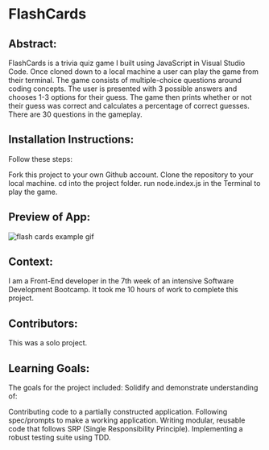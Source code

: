 # FlashCards

## Abstract:
FlashCards is a trivia quiz game I built using JavaScript in Visual Studio Code. Once cloned down to a local machine a user can play the game from their terminal. The game consists of multiple-choice questions around coding concepts. The user is presented with 3 possible answers and chooses 1-3 options for their guess. The game then prints whether or not their guess was correct and calculates a percentage of correct guesses. There are 30 questions in the gameplay.

## Installation Instructions:
Follow these steps:

Fork this project to your own Github account.
Clone the repository to your local machine.
cd into the project folder.
run node.index.js in the Terminal to play the game.

## Preview of App:

![flash cards example gif](https://media.giphy.com/media/1zkb1q58eTiTH6D7wc/giphy.gif)

## Context:
I am a Front-End developer in the 7th week of an intensive Software Development Bootcamp. It took me 10 hours of work to complete this project.

## Contributors:
This was a solo project.

## Learning Goals:
The goals for the project included: Solidify and demonstrate understanding of:

Contributing code to a partially constructed application. Following spec/prompts to make a working application. Writing modular, reusable code that follows SRP (Single Responsibility Principle). Implementing a robust testing suite using TDD.
